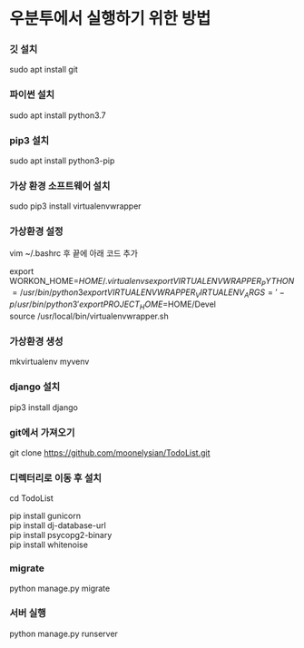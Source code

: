 # 우분투에서 실행하기 위한 방법

### 깃 설치
sudo apt install git

### 파이썬 설치
sudo apt install python3.7

### pip3 설치
sudo apt install python3-pip

### 가상 환경 소프트웨어 설치
sudo pip3 install virtualenvwrapper

### 가상환경 설정
vim ~/.bashrc 후 끝에 아래 코드 추가

export WORKON_HOME=$HOME/.virtualenvs  
export VIRTUALENVWRAPPER_PYTHON=/usr/bin/python3  
export VIRTUALENVWRAPPER_VIRTUALENV_ARGS=' -p /usr/bin/python3 '  
export PROJECT_HOME=$HOME/Devel  
source /usr/local/bin/virtualenvwrapper.sh

### 가상환경 생성
mkvirtualenv myvenv

### django 설치
pip3 install django

### git에서 가져오기
git clone https://github.com/moonelysian/TodoList.git

### 디렉터리로 이동 후 설치
cd TodoList  

pip install gunicorn  
pip install dj-database-url  
pip install psycopg2-binary  
pip install whitenoise

### migrate
python manage.py migrate

### 서버 실행
python manage.py runserver
